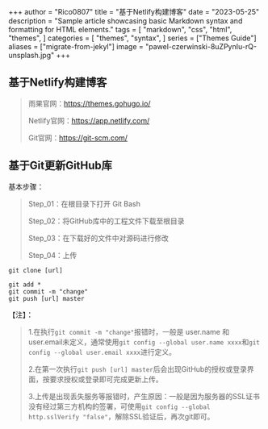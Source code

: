 +++
author = "Rico0807"
title = "基于Netlify构建博客"
date = "2023-05-25"
description = "Sample article showcasing basic Markdown syntax and formatting for HTML elements."
tags = [
    "markdown",
    "css",
    "html",
    "themes",
]
categories = [
    "themes",
    "syntax",
]
series = ["Themes Guide"]
aliases = ["migrate-from-jekyl"]
image = "pawel-czerwinski-8uZPynIu-rQ-unsplash.jpg"
+++

## 基于Netlify构建博客

> 雨果官网：https://themes.gohugo.io/
>
> Netlify官网：https://app.netlify.com/
>
> Git官网：https://git-scm.com/



## 基于Git更新GitHub库

基本步骤：

> Step_01：在根目录下打开 Git Bash
>
> Step_02：将GitHub库中的工程文件下载至根目录
>
> Step_03：在下载好的文件中对源码进行修改
>
> Step_04：上传

```git
git clone [url]

git add *
git commit -m "change"
git push [url] master
```

【注】：

> 1.在执行`git commit -m "change"`报错时，一般是 user.name 和 user.email未定义，通常使用`git config --global user.name xxxx`和`git config --global user.email xxxx`进行定义。
>
> 2.在第一次执行`git push [url] master`后会出现GitHub的授权或登录界面，按要求授权或登录即可完成更新上传。
>
> 3.上传是出现丢失服务等报错时，产生原因：一般是因为服务器的SSL证书没有经过第三方机构的签署，可使用`git config --global http.sslVerify "false"`，解除SSL验证后，再次git即可。
